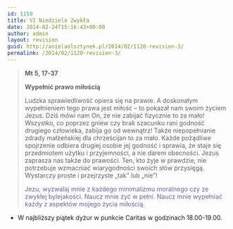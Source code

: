 ```yaml
---
id: 1150
title: VI Niedziela Zwykła
date: 2014-02-24T15:16:43+00:00
author: admin
layout: revision
guid: http://anielaolsztynek.pl/2014/02/1120-revision-3/
permalink: /2014/02/1120-revision-3/
---
```

> **Mt 5, 17-37**
> 
> **Wypełnić prawo miłością**
> 
> Ludzka sprawiedliwość opiera się na prawie. A doskonałym wypełnieniem tego prawa jest miłość &#8211; to pokazał nam swoim życiem Jezus. Dziś mówi nam On, że nie zabijać fizycznie to za mało! Wszystko, co poprzez gniew czy brak szacunku rani godność drugiego człowieka, zabija go od wewnątrz! Także niepopełnianie zdrady małżeńskiej dla chrześcijan to za mało. Każde pożądliwe spojrzenie odbiera drugiej osobie jej godność i sprawia, że staje się przedmiotem użytku i przyjemności, a nie darem obecności. Jezus zaprasza nas także do prawości. Ten, kto żyje w prawdzie, nie potrzebuje wzmacniać wiarygodności swoich słów przysięgą. Wystarczy proste i przejrzyste &#8222;tak&#8221; lub &#8222;nie&#8221;!
> 
> <span style="color: #666699;">Jezu, wyzwalaj mnie z każdego minimalizmu moralnego czy ze zwykłej bylejakości. Naucz mnie żyć w pełni. Naucz mnie wypełniać każdy z aspektów mojego życia miłością.</span>

  * W najbliższy piątek dyżur w punkcie Caritas w godzinach 18.00-19.00.

<span style="color: #666699;"><br /> </span>